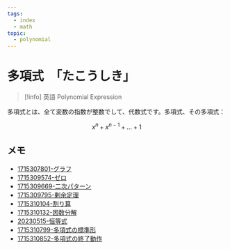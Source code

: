 ```yaml
---
tags:
  - index
  - math
topic:
  - polynomial
---
```


# 多項式　「たこうしき」

> [!info] 英語
> Polynomial Expression

多項式とは、全て変数の指数が整数でして、代数式です。多項式、その多項式：

$$
x^n+x^{n-1}+...+1
$$

## メモ
- [1715307801-グラフ](1715307801-グラフ.md)
- [1715309574-ゼロ](1715309574-ゼロ.md)
- [1715309669-二次パターン](1715309669-二次パターン.md)
- [1715309795-剰余定理](1715309795-剰余定理.md)
- [1715310104-割り算](1715310104-割り算.md)
- [1715310132-因数分解](1715310132-因数分解.md)
- [20230515-恒等式](20230515-恒等式.md)
- [1715310799-多項式の標準形](1715310799-多項式の標準形.md)
- [1715310852-多項式の終了動作](1715310852-多項式の終了動作.md)